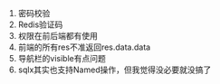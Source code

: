 1. 密码校验
2. Redis验证码
3. 权限在前后端都有使用
4. 前端的所有res不准返回res.data.data
5. 导航栏的visible有点问题
6. sqlx其实也支持Named操作，但我觉得没必要就没搞了